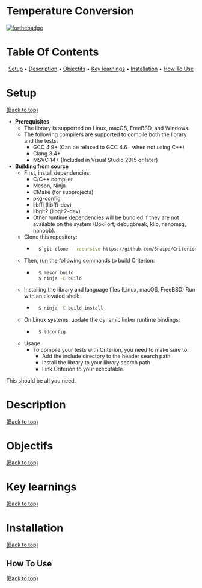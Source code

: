 # Temperature Conversion

[![forthebadge](https://forthebadge.com/images/badges/made-with-c-plus-plus.svg)](https://forthebadge.com)

# Table Of Contents
<p align="center">
  <a href="#Setup">Setup</a> •
  <a href="#Description">Description</a> •
  <a href="#Objectifs">Objectifs</a> •
  <a href="#Key-learnings">Key learnings</a> •
  <a href="#Installation">Installation</a> •
  <a href="#how-to-use">How To Use</a> 
</p>

# Setup
[(Back to top)](#table-of-contents)

* __Prerequisites__
    * The library is supported on Linux, macOS, FreeBSD, and Windows.
    * The following compilers are supported to compile both the library and the tests:
        * GCC 4.9+ (Can be relaxed to GCC 4.6+ when not using C++)
        * Clang 3.4+
        * MSVC 14+ (Included in Visual Studio 2015 or later)
* __Building from source__
    * First, install dependencies:
        * C/C++ compiler
        * Meson, Ninja
        * CMake (for subprojects)
        * pkg-config
        * libffi (libffi-dev)
        * libgit2 (libgit2-dev)
        * Other runtime dependencies will be bundled if they are not available on the system (BoxFort, debugbreak, klib, nanomsg, nanopb).
    * Clone this repository:
        * ```bash
            $ git clone --recursive https://github.com/Snaipe/Criterion
    * Then, run the following commands to build Criterion:
        * ```bash
            $ meson build
            $ ninja -C build
    * Installing the library and language files (Linux, macOS, FreeBSD)
Run with an elevated shell:
        * ```bash
            $ ninja -C build install
    * On Linux systems, update the dynamic linker runtime bindings:
        * ```bash
            $ ldconfig
    * Usage
        * To compile your tests with Criterion, you need to make sure to:
            * Add the include directory to the header search path
            * Install the library to your library search path
            * Link Criterion to your executable.

This should be all you need.
# Description
[(Back to top)](#table-of-contents)

<!-- * Cat(concatenate) command is very frequently used in Linux. It reads data from the file and gives their content as output. It helps us to create, view, concatenate files. -->
# Objectifs
[(Back to top)](#table-of-contents)

<!-- * Write a simplified cat(1) command.
* Executable must take one or several files as parameters, and does not need to handle the special case
of the standard input.
* Upon error (file not found, permission denied, etc.), you must write the following message to the error
output:
<br>`my_cat : file : No such file or directory`<br>
* file` must be replaced with the name of the file for which the error was encountered.
* If no parameter is passed to your program, you must write the following message to the error output:
<br>`my_cat : Usage : ./my_cat file [...]`<br> -->

# Key learnings
[(Back to top)](#table-of-contents)
<!-- ### The fstream Library
* __The fstream library__ provides C++ programmers with three classes for working with files. These classes include:
    * __ofstream__ This class represents an output stream. It’s used for creating files and writing information to files.
    * __ifstream__ This class represents an input stream. It’s used for reading information from data files.
    * __fstream__ This class generally represents a file stream. It comes with ofstream/ifstream capabilities. This means it’s capable of creating files, writing to files, reading from data files.

fstream | fstream | fstream |
------- | ------- | ------- |
ofstream| ifstream| fstream |
For creating files / writing information to files | For reading information from data file | For creating files, writing and reading from files |

* We used __fstream__

### How open files
[(Back to top)](#table-of-contents)

* Before performing any operation on a file, you must first open it. If you need to write to the file, open it using __fstream__ or ofstream objects. If you only need to read from the file, open it using the ifstream object.

* The three objects, that is, fstream, ofstream, and ifstream, have the open() function defined in them. The function takes this syntax:
    * ```
        #include <fstream>
	    fstream my_file;
	    my_file.open(file_name, mode);
        ```
        * The file_name parameter denotes the name of the file to open.
        * The mode parameter is optional. It can take any of the following values:
            * Value | Description |
              ----- | ----------- |
              std::fstream::app | The Append mode. The output sent to the file is appended to it. |
              std::fstream::ate | It opens the file for the output then moves the read and write control to file’s end. |
              std::fsteram::in | It opens the file for a read. |
              std::fsteram::out | It opens the file for a write. |
              std::fstream::trunc | If a file exists, the file elements should be truncated prior to its opening. |
### How to close files
[(Back to top)](#table-of-contents)
* Once a C++ program terminates, it automatically
    * flushes the streams
    * releases the allocated memory
    * closes opened files.
    * However, as a programmer, you should learn to close open files before the program terminates.

* The fstream, ofstream, and ifstream objects have the close() function for closing files. The function takes this syntax:
    * ```
        #include <fstream>
	    fstream my_file;
	    my_file.close();
        ```

### How to read files
[(Back to top)](#table-of-contents)

* For our use case, there’s little point in processing every character separately — after all, we want to print every line from our shopping list to the screen one by one. This calls for getline(), another member function, which reads in the text until it encounters a line break.
* Here’s how we would modify our code:
    * ```
        #include <fstream>

	    fstream my_file;
	    my_file.open(file_name, mode);

        std::string my_line;
        if (my_file.is_open()) {
            while (my_file) {
                std::getline (fstream, buffer, delimiter); //fstream = my_file, buffer = my_line, delimiter = '\0'
                std::cout << myline << std::endl;
            }
        }
        my_file.close();
        ``` -->
# Installation
[(Back to top)](#table-of-contents)

<!-- * After downloaded the project and gone to the root path Temperature_conversion repository you can use the __Makefile__ for compile the program or the units tests and generate a bynary:
    * ```
        make
        ```
    or for the unit_tests :
    * ```
        make tests_run
        ``` -->
## How To Use
[(Back to top)](#table-of-contents)
<!-- 
* To clone and run this application from your command line : 

```bash
# Clone this repository
$ git clone https://github.com/P4r4dis/Temperature_Conversion.git

# Go into the repository
$ cd SimpleCatCommand

# start Makefile for compilation and generate binary
$ make
# Or start Makefile for unit_tests
$ make tests_run


# Use binary
$ ./my_cat file1 [...]

``` -->